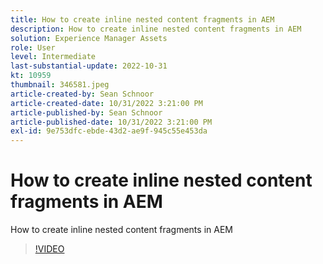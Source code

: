 ```yaml
---
title: How to create inline nested content fragments in AEM
description: How to create inline nested content fragments in AEM
solution: Experience Manager Assets
role: User
level: Intermediate
last-substantial-update: 2022-10-31
kt: 10959
thumbnail: 346581.jpeg
article-created-by: Sean Schnoor
article-created-date: 10/31/2022 3:21:00 PM
article-published-by: Sean Schnoor
article-published-date: 10/31/2022 3:21:00 PM
exl-id: 9e753dfc-ebde-43d2-ae9f-945c55e453da
---
```

# How to create inline nested content fragments in AEM

How to create inline nested content fragments in AEM

>[!VIDEO](https://video.tv.adobe.com/v/346581/?quality=12&learn=on)
